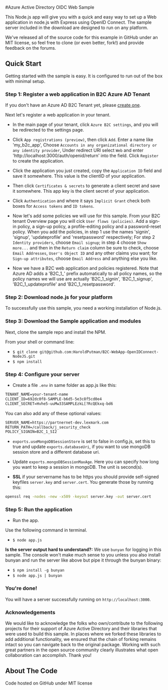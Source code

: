 #Azure Active Directory OIDC Web Sample

This Node.js app will give you with a quick and easy way to set up a Web application in node.js with Express using OpenID Connect. The sample server included in the download are designed to run on any platform.

We've released all of the source code for this example in GitHub under an MIT license, so feel free to clone (or even better, fork!) and provide feedback on the forums.


## Quick Start

Getting started with the sample is easy. It is configured to run out of the box with minimal setup.

### Step 1: Register a web application in B2C Azure AD Tenant

If you don't have an Azure AD B2C Tenant yet, please [create one](https://docs.microsoft.com/en-us/azure/active-directory-b2c/tutorial-create-tenant).

Next let's register a web application in your tenant.

* In the main page of your tenant, click `Azure B2C settings`, and you will be redirected to the settings page.

* Click `App registrations (preview)`, then click `Add`. Enter a name like 'my_b2c_app', Choose `Accounts in any organizational directory or any identity provider`, Under redirect URI select `Web` and enter 'http://localhost:3000/auth/openid/return' into the field. Click `Register` to create the application.

* Click the application you just created, copy the `Application ID` field and save it somewhere. This value is the clientID of your application.

* Then click `Certificates & secrets` to generate a client secret and save it somewhere. This app key is the client secret of your application.

* Click `Authentication` and where it says `Implicit Grant` check both boxes for `Access tokens` and `ID tokens`.

* Now let's add some policies we will use for this sample. From your B2C tenant Overview page you will cick `User flows (policies)`.  Add a sign-in policy, a sign-up policy, a profile-editing policy and a password-reset policy. When you add the policies, in step 1 use the names 'signin', 'signup', 'updateprofile' and 'resetpassword' respectively; For step 2 `Identity providers`, choose `Email signup`; in step 4 choose `Show more...` and then in the `Return claim` column be sure to check, choose `Email Addresses`, `User's Object ID` and any other claims you want; for `Sign-up attributes`, choose `Email Address` and anything else you like.

* Now we have a B2C web application and policies registered. Note that Azure AD adds a 'B2C_1_' prefix automatically to all policy names, so the policy names we will use are actually 'B2C_1_signin', 'B2C_1_signup', 'B2C_1_updateprofile' and 'B2C_1_resetpassword'.

### Step 2: Download node.js for your platform
To successfully use this sample, you need a working installation of Node.js.

### Step 3: Download the Sample application and modules

Next, clone the sample repo and install the NPM.

From your shell or command line:

* `$ git clone git@github.com:HaroldPutman/B2C-WebApp-OpenIDConnect-NodeJS.git`
* `$ npm install`

### Step 4: Configure your server

* Create a file `.env` in same folder as app.js like this:

```txt
TENANT_NAME=your-tenant-name
CLIENT_ID=692dc0f8-SAMPLE-b6d5-5e3c8f5cd0e4
CLIENT_SECRET=Hvhe5-uuMw33SAMPLEzkL[?RcQEkxq-bd6
```

You can also add any of these optional values:

```txt
SERVER_NAME=https://partnernet-dev.lexmark.com
RETURN_PATH=/callback/j_security_check
POLICY_SIGNIN=B2C_1_SI2
```

* `exports.useMongoDBSessionStore` is set to false in config.js, set this to true and update `exports.databaseUri`, if you want to use mongoDB session store and a different database uri.

* Update `exports.mongoDBSessionMaxAge`. Here you can specify how long you want
to keep a session in mongoDB. The unit is second(s).

* **SSL** if your servername has to be https you should provide self-signed keyfiles `server.key` and `server.cert`. You generate those by running this:

```sh
openssl req -nodes -new -x509 -keyout server.key -out server.cert
```

### Step 5: Run the application

* Run the app.

Use the following command in terminal.

* `$ node app.js`

**Is the server output hard to understand?:** We use `bunyan` for logging in this sample. The console won't make much sense to you unless you also install bunyan and run the server like above but pipe it through the bunyan binary:

* `$ npm install -g bunyan`
* `$ node app.js | bunyan`

### You're done!

You will have a server successfully running on `http://localhost:3000`.

### Acknowledgements

We would like to acknowledge the folks who own/contribute to the following projects for their support of Azure Active Directory and their libraries that were used to build this sample. In places where we forked these libraries to add additional functionality, we ensured that the chain of forking remains intact so you can navigate back to the original package. Working with such great partners in the open source community clearly illustrates what open collaboration can accomplish. Thank you!


## About The Code

Code hosted on GitHub under MIT license
